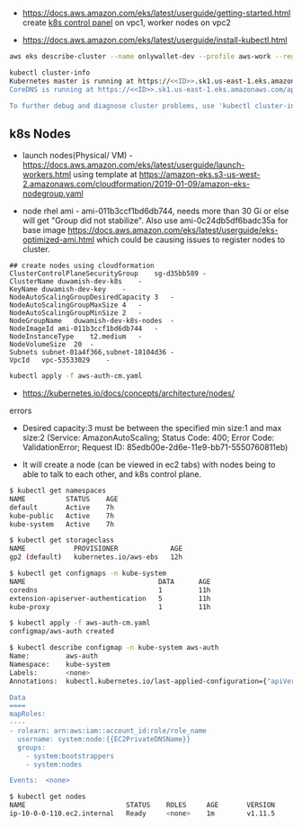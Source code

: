 
- https://docs.aws.amazon.com/eks/latest/userguide/getting-started.html
create [k8s control panel](https://kubernetes.io/docs/concepts/#kubernetes-control-plane) on vpc1, 
worker nodes on vpc2

- https://docs.aws.amazon.com/eks/latest/userguide/install-kubectl.html

```bash
aws eks describe-cluster --name onlywallet-dev --profile aws-work --region us-east-1

kubectl cluster-info
Kubernetes master is running at https://<<ID>>.sk1.us-east-1.eks.amazonaws.com
CoreDNS is running at https://<<ID>>.sk1.us-east-1.eks.amazonaws.com/api/v1/namespaces/kube-system/services/kube-dns:dns/proxy

To further debug and diagnose cluster problems, use 'kubectl cluster-info dump'.
```

k8s Nodes
-----

- launch nodes(Physical/ VM) - https://docs.aws.amazon.com/eks/latest/userguide/launch-workers.html using template
at https://amazon-eks.s3-us-west-2.amazonaws.com/cloudformation/2019-01-09/amazon-eks-nodegroup.yaml

- node rhel ami - ami-011b3ccf1bd6db744, needs more than 30 Gi or else will get "Group did not stabilize".
Also use ami-0c24db5df6badc35a for base image https://docs.aws.amazon.com/eks/latest/userguide/eks-optimized-ami.html
which could be causing issues to register nodes to cluster.

```
## create nodes using cloudformation
ClusterControlPlaneSecurityGroup	sg-d35bb589	-
ClusterName	duwamish-dev-k8s	-
KeyName	duwamish-dev-key	-
NodeAutoScalingGroupDesiredCapacity	3	-
NodeAutoScalingGroupMaxSize	4	-
NodeAutoScalingGroupMinSize	2	-
NodeGroupName	duwamish-dev-k8s-nodes	-
NodeImageId	ami-011b3ccf1bd6db744	-
NodeInstanceType	t2.medium	-
NodeVolumeSize	20	-
Subnets	subnet-01a4f366,subnet-18104d36	-
VpcId	vpc-53533029	-
```

```bash
kubectl apply -f aws-auth-cm.yaml
```

- https://kubernetes.io/docs/concepts/architecture/nodes/

errors
- Desired capacity:3 must be between the specified min size:1 and max size:2 (Service: AmazonAutoScaling; Status Code: 400; Error Code: ValidationError; Request ID: 85edb00e-2d6e-11e9-bb71-5550760811eb)

- It will create a node (can be viewed in ec2 tabs) with nodes being to able to talk to each other, 
and k8s control plane.

```bash
$ kubectl get namespaces
NAME          STATUS    AGE
default       Active    7h
kube-public   Active    7h
kube-system   Active    7h

$ kubectl get storageclass
NAME            PROVISIONER             AGE
gp2 (default)   kubernetes.io/aws-ebs   12h

$ kubectl get configmaps -n kube-system
NAME                                 DATA      AGE
coredns                              1         11h
extension-apiserver-authentication   5         11h
kube-proxy                           1         11h

$ kubectl apply -f aws-auth-cm.yaml
configmap/aws-auth created

$ kubectl describe configmap -n kube-system aws-auth
Name:         aws-auth
Namespace:    kube-system
Labels:       <none>
Annotations:  kubectl.kubernetes.io/last-applied-configuration={"apiVersion":"v1","data":{"mapRoles":"- rolearn: arn:aws:iam::account_id:role/role_name\n  use...

Data
====
mapRoles:
----
- rolearn: arn:aws:iam::account_id:role/role_name
  username: system:node:{{EC2PrivateDNSName}}
  groups:
    - system:bootstrappers
    - system:nodes

Events:  <none>
```

```bash
$ kubectl get nodes
NAME                         STATUS    ROLES     AGE       VERSION
ip-10-0-0-110.ec2.internal   Ready     <none>    1m        v1.11.5
```
